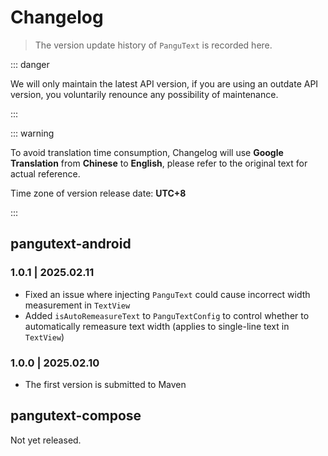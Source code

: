 # Changelog

> The version update history of `PanguText` is recorded here.

::: danger

We will only maintain the latest API version, if you are using an outdate API version, you voluntarily renounce any possibility of maintenance.

:::

::: warning

To avoid translation time consumption, Changelog will use **Google Translation** from **Chinese** to **English**, please refer to the original text for actual reference.

Time zone of version release date: **UTC+8**

:::

## pangutext-android

### 1.0.1 | 2025.02.11 &ensp;<Badge type="tip" text="latest" vertical="middle" />

- Fixed an issue where injecting `PanguText` could cause incorrect width measurement in `TextView`
- Added `isAutoRemeasureText` to `PanguTextConfig` to control whether to automatically remeasure text width (applies to single-line text in `TextView`)

### 1.0.0 | 2025.02.10 &ensp;<Badge type="warning" text="stale" vertical="middle" />

- The first version is submitted to Maven

## pangutext-compose

Not yet released.